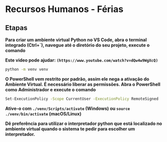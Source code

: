 # Recursos Humanos - Férias

## Etapas

**Para criar um ambiente virtual Python no VS Code, abra o terminal integrado (Ctrl+`), navegue até o diretório do seu projeto, execute o comando**

**Este video pode ajudar: `(https://www.youtube.com/watch?v=dQw4w9WgXcQ)`**

```bash
python -m venv venv
```

**O PowerShell vem restrito por padrão, assim ele nega a ativação do Ambiente Virtual. É necessário liberar as permissões. Abra o PowerShell como Administrador e execute o comando**

```bash
Set-ExecutionPolicy -Scope CurrentUser -ExecutionPolicy RemoteSigned
```

**Ative-o com `./venv/Scripts/activate` (Windows) ou `source ./venv/bin/activate` (macOS/Linux)**

**Dê preferência para utilizar o interpretador python que está localizado no ambiente virtual quando o sistema te pedir para escolher um interpretador.**
